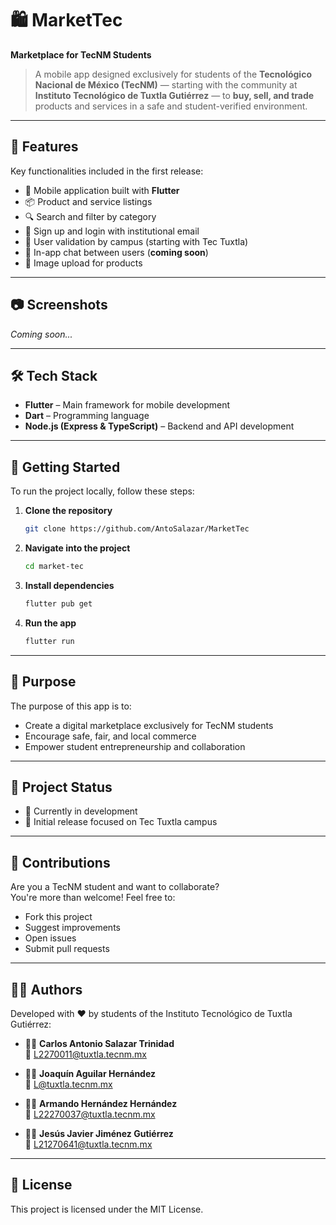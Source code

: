 # 🛍️ MarketTec

**Marketplace for TecNM Students**

> A mobile app designed exclusively for students of the **Tecnológico Nacional de México (TecNM)** — starting with the community at **Instituto Tecnológico de Tuxtla Gutiérrez** — to **buy, sell, and trade** products and services in a safe and student-verified environment.

---

## 🚀 Features

Key functionalities included in the first release:

- 📱 Mobile application built with **Flutter**
- 📦 Product and service listings
- 🔍 Search and filter by category
- 🔐 Sign up and login with institutional email
- 🏫 User validation by campus (starting with Tec Tuxtla)
- 💬 In-app chat between users (**coming soon**)
- 📸 Image upload for products

---

## 📷 Screenshots

*Coming soon...*

---

## 🛠️ Tech Stack

- **Flutter** – Main framework for mobile development  
- **Dart** – Programming language  
- **Node.js (Express & TypeScript)** – Backend and API development

---

## 📲 Getting Started

To run the project locally, follow these steps:

1. **Clone the repository**
   ```bash
   git clone https://github.com/AntoSalazar/MarketTec
   ```

2. **Navigate into the project**
   ```bash
   cd market-tec
   ```

3. **Install dependencies**
   ```bash
   flutter pub get
   ```

4. **Run the app**
   ```bash
   flutter run
   ```

---

## 🎯 Purpose

The purpose of this app is to:
- Create a digital marketplace exclusively for TecNM students
- Encourage safe, fair, and local commerce
- Empower student entrepreneurship and collaboration

---

## 📌 Project Status
- 🔧 Currently in development
- 📍 Initial release focused on Tec Tuxtla campus

---

## 🤝 Contributions

Are you a TecNM student and want to collaborate?  
You're more than welcome! Feel free to:
- Fork this project
- Suggest improvements
- Open issues
- Submit pull requests

---

## 🧑‍💻 Authors

Developed with ❤️ by students of the Instituto Tecnológico de Tuxtla Gutiérrez:

- 👨‍💻 **Carlos Antonio Salazar Trinidad**  
  📧 L2270011@tuxtla.tecnm.mx

- 👨‍💻 **Joaquín Aguilar Hernández**  
  📧 L@tuxtla.tecnm.mx

- 👨‍💻 **Armando Hernández Hernández**  
  📧 L22270037@tuxtla.tecnm.mx

- 👨‍💻 **Jesús Javier Jiménez Gutiérrez**  
  📧 L21270641@tuxtla.tecnm.mx

---

## 📄 License

This project is licensed under the MIT License.